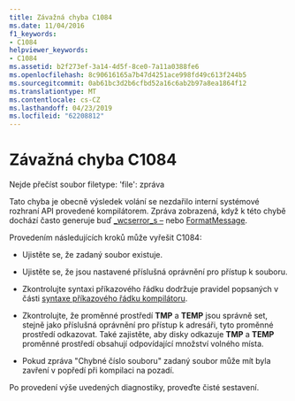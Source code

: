 ```yaml
---
title: Závažná chyba C1084
ms.date: 11/04/2016
f1_keywords:
- C1084
helpviewer_keywords:
- C1084
ms.assetid: b2f273ef-3a14-4d5f-8ce0-7a11a0388fe6
ms.openlocfilehash: 8c90616165a7b47d4251ace998fd49c613f244b5
ms.sourcegitcommit: 0ab61bc3d2b6cfbd52a16c6ab2b97a8ea1864f12
ms.translationtype: MT
ms.contentlocale: cs-CZ
ms.lasthandoff: 04/23/2019
ms.locfileid: "62208812"
---
```

# <a name="fatal-error-c1084"></a>Závažná chyba C1084

Nejde přečíst soubor filetype: 'file': zpráva

Tato chyba je obecně výsledek volání se nezdařilo interní systémové rozhraní API provedené kompilátorem. Zpráva zobrazená, když k této chybě dochází často generuje buď [_wcserror_s –](../../c-runtime-library/reference/strerror-s-strerror-s-wcserror-s-wcserror-s.md) nebo [FormatMessage](/windows/desktop/api/winbase/nf-winbase-formatmessage).

Provedením následujících kroků může vyřešit C1084:

- Ujistěte se, že zadaný soubor existuje.

- Ujistěte se, že jsou nastavené příslušná oprávnění pro přístup k souboru.

- Zkontrolujte syntaxi příkazového řádku dodržuje pravidel popsaných v části [syntaxe příkazového řádku kompilátoru](../../build/reference/compiler-command-line-syntax.md).

- Zkontrolujte, že proměnné prostředí **TMP** a **TEMP** jsou správně set, stejně jako příslušná oprávnění pro přístup k adresáři, tyto proměnné prostředí odkazovat. Také zajistěte, aby disky odkazuje **TMP** a **TEMP** proměnné prostředí obsahují odpovídající množství volného místa.

- Pokud zpráva "Chybné číslo souboru" zadaný soubor může mít byla zavření v popředí při kompilaci na pozadí.

Po provedení výše uvedených diagnostiky, proveďte čisté sestavení.